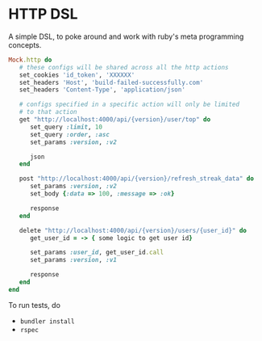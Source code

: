 # HTTP DSL
 
A simple DSL, to poke around and work with ruby's meta programming concepts.

```ruby
Mock.http do
   # these configs will be shared across all the http actions
   set_cookies 'id_token', 'XXXXXX'
   set_headers 'Host', 'build-failed-successfully.com'
   set_headers 'Content-Type', 'application/json'

   # configs specified in a specific action will only be limited
   # to that action
   get "http://localhost:4000/api/{version}/user/top" do
      set_query :limit, 10
      set_query :order, :asc
      set_params :version, :v2

      json
   end

   post "http://localhost:4000/api/{version}/refresh_streak_data" do
      set_params :version, :v2
      set_body {:data => 100, :message => :ok}

      response
   end

   delete "http://localhost:4000/api/{version}/users/{user_id}" do
      get_user_id = -> { some logic to get user id}

      set_params :user_id, get_user_id.call
      set_params :version, :v1

      response
   end
end
```

To run tests, do

- `bundler install`
- `rspec`
